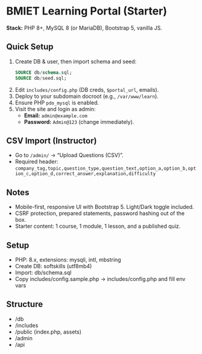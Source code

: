 # BMIET Learning Portal (Starter)

**Stack:** PHP 8+, MySQL 8 (or MariaDB), Bootstrap 5, vanilla JS.

## Quick Setup
1. Create DB & user, then import schema and seed:
   ```sql
   SOURCE db/schema.sql;
   SOURCE db/seed.sql;
   ```
2. Edit `includes/config.php` (DB creds, `$portal_url`, emails).
3. Deploy to your subdomain docroot (e.g., `/var/www/learn`).
4. Ensure PHP `pdo_mysql` is enabled.
5. Visit the site and login as admin:  
   - **Email:** `admin@example.com`  
   - **Password:** `Admin@123` (change immediately).

## CSV Import (Instructor)
- Go to `/admin/` → “Upload Questions (CSV)”.  
- Required header:  
  `company_tag,topic,question_type,question_text,option_a,option_b,option_c,option_d,correct_answer,explanation,difficulty`

## Notes
- Mobile-first, responsive UI with Bootstrap 5. Light/Dark toggle included.
- CSRF protection, prepared statements, password hashing out of the box.
- Starter content: 1 course, 1 module, 1 lesson, and a published quiz.

## Setup
- PHP: 8.x, extensions: mysqli, intl, mbstring
- Create DB: softskills (utf8mb4)
- Import: db/schema.sql
- Copy includes/config.sample.php -> includes/config.php and fill env vars

## Structure
- /db
- /includes
- /public (index.php, assets)
- /admin
- /api

